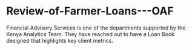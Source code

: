 # Review-of-Farmer-Loans---OAF
Financial Advisory Services is one of the departments supported by the Kenya Analytics Team. They have reached out to have a Loan Book designed that highlights key client metrics.
